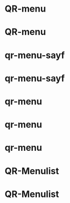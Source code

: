 # QR-menu
# QR-menu
# qr-menu-sayf
# qr-menu-sayf
# qr-menu
# qr-menu
# qr-menu
# QR-Menulist
# QR-Menulist
